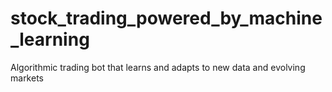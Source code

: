 # stock_trading_powered_by_machine_learning
Algorithmic trading bot that learns and adapts to new data and evolving markets
